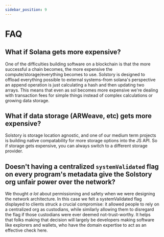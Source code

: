 ```yaml
---
sidebar_position: 9
---
```


# FAQ

## What if Solana gets more expensive?

One of the difficulties building software on a blockchain is that the more successful
a chain becomes, the more expensive the compute/storage/everything becomes to use.
Solstory is designed to offload everything possible to external systems–from solana's
perspective an append operation is just calculating a hash and then updating two arrays.
This means that even as sol becomes more expensive we're dealing with transaction fees
for simple things instead of complex calculations or growing data storage.

## What if data storage (ARWeave, etc) gets more expensive?

Solstory is storage location agnostic, and one of our medium term projects is building
native compatability for more storage options into the JS API. So if storage gets
expensive, you can always switch to a different storage provider.

## Doesn't having a centralized `systemValidated` flag on every program's metadata give the Solstory org unfair power over the network?

We thought *a lot* about permissioning and safety when we were designing the network architecture. In this case we felt a systemValidated flag displayed to clients struck a crucial compromise: it allowed people to rely on a centralized org as custodians, while similarly allowing them to disregard the flag if those custodians were ever deemed not-trust-worthy. It helps that folks making that decision will largely be developers making software like explorers and wallets, who have the domain expertise to act as an effective check here.

